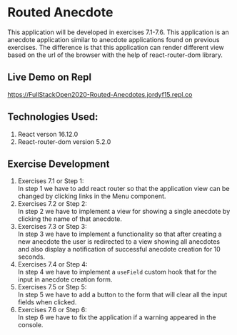 # Routed Anecdote
This application will be developed in exercises 7.1-7.6. This application is an anecdote application similar to anecdote applications found on previous exercises. The difference is that this application can render different view based on the url of the browser with the help of react-router-dom library.

## Live Demo on Repl 
https://FullStackOpen2020-Routed-Anecdotes.jordyf15.repl.co

## Technologies Used:  
1. React verson 16.12.0
2. React-router-dom version 5.2.0

## Exercise Development
1. Exercises 7.1 or Step 1:  
In step 1 we have to add react router so that the application view can be changed by clicking links in the Menu component.
2. Exercises 7.2 or Step 2:  
In step 2 we have to implement a view for showing a single anecdote by clicking the name of that anecdote.
3. Exercises 7.3 or Step 3:  
In step 3 we have to implement a functionality so that after creating a new anecdote the user is redirected to a view showing all anecdotes and also display a notification of successful anecdote creation for 10 seconds.
4. Exercises 7.4 or Step 4:  
In step 4 we have to implement a `useField` custom hook that for the input in anecdote creation form.
5. Exercises 7.5 or Step 5:  
In step 5 we have to add a button to the form that will clear all the input fields when clicked.
6. Exercises 7.6 or Step 6:  
In step 6 we have to fix the application if a warning appeared in the console.